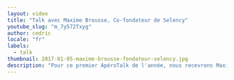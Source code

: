```yaml
---
layout: video
title: "Talk avec Maxime Brousse, Co-fondateur de Selency"
youtube_slug: "m_7y572Txyg"
author: cedric
locale: "fr"
labels:
  - talk
thumbnail: 2017-01-05-maxime-brousse-fondateur-selency.jpg
description: "Pour ce premier ApéroTalk de l'année, nous recevrons Maxime Brousse, co-fondateur de Selency (ex Brocante Lab)."
---
```

